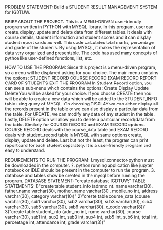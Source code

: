 PROBLEM STATEMENT:
Build a STUDENT RESULT MANAGEMENT SYSTEM for IGDTUW.

BRIEF ABOUT THE PROJECT:
This is a MENU-DRIVEN user-friendly program written in PYTHON with MYSQL library. In this program, user can create, display, update and delete data from different tables. It deals with course details, student information and student scores and it can display student report cards as well. This code calculates total marks, percentage and grade of the students. By using MYSQL, it makes the representation of data very organized and presentable. The code has used many concepts of python like user-defined functions, list, etc.

HOW TO USE THE PROGRAM:
Since this project is a menu-driven program, so a menu will be displayed asking for your choice. The main menu contains the options:
STUDENT RECORD
COURSE RECORD
EXAM RECORD
REPORT CARD OF STUDENTS
EXIT THE PROGRAM
In Student Record option, you can see a sub-menu which contains the options:
Create
Display
Update
Delete
You will be asked for your choice. If you choose CREATE then you will be able to create a new data which will be added to the STUDENT_INFO table using query of MYSQL. On choosing DISPLAY we can either display all the records present in the table or we can also display a particular data from the table. For UPDATE, we can modify any data of any student in the table. Lastly, DELETE option will allow you to delete a particular record/data from the table.
Similarly for COURSE RECORD and EXAM RECORD options. COURSE RECORD deals with the course_data table and EXAM RECORD deals with student_record table in MYSQL with same options create, display, update and delete. Last but not the least, the program can print report card for each student separately. It is a user-friendly program and easy to understand.

REQUIREMENTS TO RUN THE PROGRAM:
1.mysql.connector-python must be downloaded in the computer.
2. python running application like jupyter notebook or IDLE should be present in the computer to run the program.
3. database and tables show be created in the mysql before running the program.
DATABASE STATEMENT:
"create database IGDTUW;"
TABLE STATEMENTS:
1)"create table student_info (admno int, name varchar(30), father_name varchar(30), mother_name varchar(30), mobile_no int, address varchar(30), category varchar(10))"
2)"create table course_data (course varchar(30), sub1 varchar(30), sub2 varchar(30), sub3 varchar(30), sub4 varchar(30), sub5 varchar(30), sub6 varchar(30), c_code varchar(8))"
3)"create table student_info (adm_no int, name varchar(30), course varchar(30), sub1 int, sub2 int, sub3 int, sub4 int, sub5 int, sub6 int, total int, percentage int, attendance int, grade varchar(3))"
